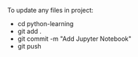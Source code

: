 To update any files in project:
- cd python-learning
- git add .
- git commit -m "Add Jupyter Notebook"
- git push
